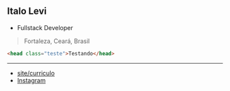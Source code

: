 ## Italo Levi
- Fullstack Developer
> Fortaleza, Ceará, Brasil

```html
<head class="teste">Testando</head>
```
---
- [site/curriculo](https://italolevi0.github.io)
- [Instagram](https://instagram.com/_italolevi_)
